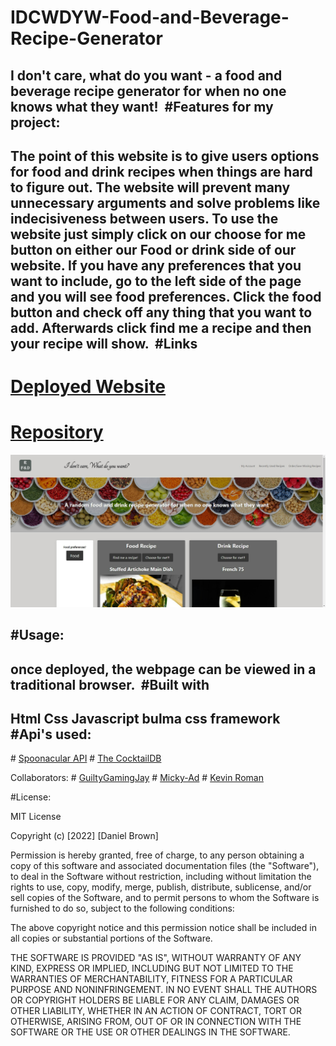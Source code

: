 # IDCWDYW-Food-and-Beverage-Recipe-Generator
I don't care, what do you want - a food and beverage recipe generator for when no one knows what they want!
​
#Features for my project:
-----------------------------------------------------------------------
​
The point of this website is to give users options for food and drink recipes when things are hard to figure out. The website will prevent many unnecessary arguments and solve problems like indecisiveness between users. To use the website just simply click on our choose for me button on either our Food or drink side of our website. If you have any preferences that you want to include, go to the left side of the page and you will see food preferences. Click the food button and check off any thing that you want to add. Afterwards click find me a recipe and then your recipe will show.
​
#Links
-----------------------------------------------------------------------
# [Deployed Website](https://thedanbrown.github.io/Daily-Schedule-Calender/)
# [Repository](https://github.com/Thedanbrown/IDCWDYW-Food-and-Beverage-Recipe-Generator)

 ![alt text](assets/Imges/deployed-screenshot.png)

#Usage:
-----------------------------------------------------------------------
once deployed, the webpage can be viewed in a traditional browser.
​
#Built with
-----------------------------------------------------------------------
Html
Css
Javascript
bulma css framework
​
#Api's used:
-----------------------------------------------------------------------
​# [Spoonacular API](https://spoonacular.com/food-api/)
​# [The CocktailDB](https://www.thecocktaildb.com/api/)

Collaborators:
​# [GuiltyGamingJay](https://github.com/GuiltyGamingJay)
​# [Micky-Ad](https://github.com/Micky-Ad)
​# [Kevin Roman](https://github.com/KevinRoman03)

​#License:

MIT License

Copyright (c) [2022] [Daniel Brown]

Permission is hereby granted, free of charge, to any person obtaining a copy of this software and associated documentation files (the "Software"), to deal in the Software without restriction, including without limitation the rights to use, copy, modify, merge, publish, distribute, sublicense, and/or sell copies of the Software, and to permit persons to whom the Software is furnished to do so, subject to the following conditions:

The above copyright notice and this permission notice shall be included in all copies or substantial portions of the Software.

THE SOFTWARE IS PROVIDED "AS IS", WITHOUT WARRANTY OF ANY KIND, EXPRESS OR IMPLIED, INCLUDING BUT NOT LIMITED TO THE WARRANTIES OF MERCHANTABILITY, FITNESS FOR A PARTICULAR PURPOSE AND NONINFRINGEMENT. IN NO EVENT SHALL THE AUTHORS OR COPYRIGHT HOLDERS BE LIABLE FOR ANY CLAIM, DAMAGES OR OTHER LIABILITY, WHETHER IN AN ACTION OF CONTRACT, TORT OR OTHERWISE, ARISING FROM, OUT OF OR IN CONNECTION WITH THE SOFTWARE OR THE USE OR OTHER DEALINGS IN THE SOFTWARE.